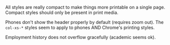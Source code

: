 All styles are really compact to make things more printable on a single page.
Compact styles should only be present in print media.

Phones don't show the header properly by default (requires zoom out).
The `col-xs-*` styles seem to apply to phones AND Chrome's printing styles.

Employment history does not overflow gracefully (academic seems ok).
